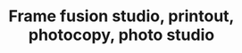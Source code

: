 ---
title: "Frame fusion studio, printout, photocopy, photo studio"
url: /karachi/frame-fusion-studio-printout-photocopy-photo-studio/
shop: photo
---